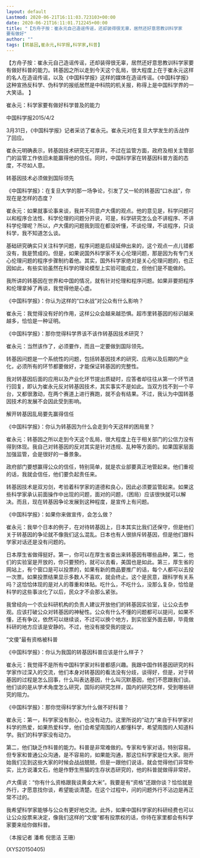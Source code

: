 ```yaml
---
layout: default
Lastmod: 2020-06-21T16:11:03.723103+00:00
date: 2020-06-21T16:11:01.712245+00:00
title: "【方舟子按：崔永元自己造谣传谣，还却装得很无辜，居然还好意思教训科学家
要有做好"
author: ""
tags: [转基因,崔永元,科学报,科学家,科普]
---
```


【方舟子按：崔永元自己造谣传谣，还却装得很无辜，居然还好意思教训科学家要有做好科普的能力。转基因之所以走到今天这个乱局，很大程度上在于崔永元这样的名人在造谣传谣，以及《中国科学报》这样的媒体在造谣传谣。《中国科学报》这种宣扬反科学、伪科学的报纸居然是中科院的机关报，称得上是中国科学界的一大笑话。 】

崔永元：科学家要有做好科学普及的能力

中国科学报2015/4/2

3月31日，《中国科学报》记者采访了崔永元。崔永元对在复旦大学发生的舌战作了回应。

崔永元明确表示，转基因技术研究无可厚非。不过在监管方面，政府及相关主管部门的监管工作依旧未能赢得他的信任。同时，中国科学家在转基因科普方面的态度，不尽如人意。

转基因技术必须做到国际领先

《中国科学报》：在复旦大学的那一场争论，引发了又一轮的转基因“口水战”，你现在是怎样的态度？

崔永元：如果就事论事来谈，我并不同意卢大儒的观点。他的意见是，科学问题可以和程序合法性、科学伦理的问题分开说，可是，科学研究怎么会不讲程序、不讲科学伦理呢？所以，卢大儒的问题我到现在都没听懂，不谈伦理，不谈程序，只谈科学，我不知道怎么谈。

基础研究确实只关注科学问题，程序问题是后续延伸出来的，这个观点一点儿错都没有，我是赞成的。但是，如果说国外科学家不关心伦理问题，那是因为有专门关心伦理问题的程序步骤制约着他。其实，国外科学家绝对是关心伦理问题的，也正因如此，有些实验虽然在科学的理论模型上实验可能成立，但他们是不能做的。

我所讲的转基因在世界和中国的情况，就有针对伦理和程序问题。如果非要把程序和伦理拿掉了再谈，我觉得他是心虚。

《中国科学报》：你认为这样的“口水战”对公众有什么影响？

崔永元：我觉得没有好的作用，这样公众会越来越恐惧。超市里转基因的标识越来越多，恰恰是一种证明。

《中国科学报》：那你觉得科学界该不该作转基因技术研究？

崔永元：当然该作了，必须要作，而且一定要做到国际领先。

转基因问题是一个系统性的问题，包括转基因技术的研究、应用以及后期的产业化，必须所有的环节都要做好，才能保证转基因的完整性。

我对转基因后面的应用以及产业化环节提出质疑时，应答者却往往从第一个环节进行回复，即认为崔永元反对转基因技术，其实事实不是如此。当双方找不到一个平台，又都很激动，在两个赛道上进行赛跑，就不会有结果。不过，我认为中国转基因技术的发展不会因此受到影响。

解开转基因乱局要先赢得信任

《中国科学报》：你认为转基因为什么会走到今天这样的困局里？

崔永元：转基因之所以走到今天这个乱局，很大程度上在于相关部门的公信力没有得到体现。我自己对转基因的反对其实是针对违规、乱种等方面的。如果国家层面加强监管，会是很好的一番景象。

政府部门要想赢得公众的信任，特别简单，就是农业部要真正地管起来。他们重视的话，我就会信任，他们要负起责任来。

转基因技术是双刃剑，考验着科学家的道德和良心，因此必须要监管起来。如果这些科学家承认前面操作中出现的问题，面对的问题，（困局）应该很快就可以解决。而且，现在转基因争论发展到这种程度，是宣传上有问题。

《中国科学报》：如果你来做宣传，会怎么做？

崔永元：我举个日本的例子，在对待转基因上，日本其实比我们还保守，但是他们关于转基因的争论就不像我们这么混乱。日本也有人很排斥转基因，但是他们跟科学家对话还是没有问题的。

日本厚生省做得挺好。第一，你可以在厚生省查出来转基因有哪些品种，第二，他们的实验室是开放的，你只要预约，就可以去看，美国也是如此。第三，厚生省的网站上，有个窗口是可以投票的，如果有新的商品要推广的话，每个人都可以去投一次票。如果投票结果显示多数人不喜欢，就会终止。这个是民意，跟科学有关系吗？这恰恰体现的是对人的尊重和体贴。吃什么，不吃什么，没那么复杂，恰恰是科学的这些事淡化了以后，民众才不会那么紧张。

我曾经向一个农业科研机构的负责人建议开放他们的转基因实验室，让公众去参观。应该打破公众对转基因的神秘性。公众有什么不懂的问题都可以提问，如果不懂，还有争议，依然可以继续谈，不过可以换个地方，到实验室外面去聊，毕竟做科研的地方应该是安静的。不过，他没有接受我的提议。

“文傻”最有资格被科普

《中国科学报》：你认为我国的转基因科普应该是什么样子？

崔永元：我觉得不是所有中国科学家对科普都感兴趣。我跟中国作转基因研究的科学家作过深入的交流，他们本身对转基因的看法没有分歧，谈得好，但是，对于转基因的过程是怎么回事，什么叫表达基因，什么叫沉默基因，他们不愿跟我们谈。他们谈的是从学术角度怎么研究，国际的研究怎样，国内的研究怎样，受到哪些研究的阻力。

《中国科学报》：那你觉得科学家为什么做不好科普？

崔永元：第一，科学家没有耐心，也没有动力。这里所说的“动力”来自于科学家对科学的热爱，如果热爱科学，他们会希望周围的人都懂科学，希望周围的人知道科学。我们的科学家没有动力。

第二，他们缺乏作科普的能力。科普是非常难做的。专家和专家对话，特别容易。但专家和普通公众沟通，是不容易的，如果能沟通，那这位科学家是位大家。刚开始我们见到这些大家的时候会战战兢兢，但是一跟他们说话，就会觉得他们非常朴实，比方说潘文石，他是作野生熊猫的生存状态研究的，他的科普就做得非常好。

卢大儒说：“你有什么资格跟我谈黄金大米”。我要是有“资格”还跟你谈？恰恰就是外行，才愿意找你谈，希望能谈清楚。在这个过程中，问的问题外行不沾边是再正常不过的。

我希望科学家能够与公众有更好地交流。此外，如果中国科学家的科研经费也可以让公众投票来决定，像我们这样的“文傻”都有投票权的话，你待在家里都会有科学家要来给你做科普。

（本报记者 潘希 倪思洁 王珊）

(XYS20150405)

